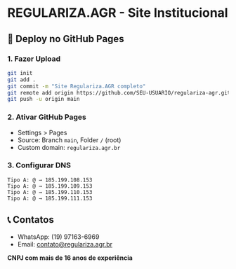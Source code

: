 # REGULARIZA.AGR - Site Institucional

## 🚀 Deploy no GitHub Pages

### 1. Fazer Upload
```bash
git init
git add .
git commit -m "Site Regulariza.AGR completo"
git remote add origin https://github.com/SEU-USUARIO/regulariza-agr.git
git push -u origin main
```

### 2. Ativar GitHub Pages
- Settings > Pages
- Source: Branch `main`, Folder `/` (root)
- Custom domain: `regulariza.agr.br`

### 3. Configurar DNS
```
Tipo A: @ → 185.199.108.153
Tipo A: @ → 185.199.109.153  
Tipo A: @ → 185.199.110.153
Tipo A: @ → 185.199.111.153
```

## 📞 Contatos
- WhatsApp: (19) 97163-6969
- Email: contato@regulariza.agr.br

**CNPJ com mais de 16 anos de experiência**
